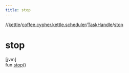 ```yaml
---
title: stop
---
```

//[kettle](../../../index.html)/[coffee.cypher.kettle.scheduler](../index.html)/[TaskHandle](index.html)/[stop](stop.html)



# stop



[jvm]\
fun [stop](stop.html)()




